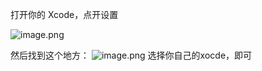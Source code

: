打开你的 Xcode，点开设置

![image.png](https://upload-images.jianshu.io/upload_images/1648908-4ac75c9ac70f8ceb.png?imageMogr2/auto-orient/strip%7CimageView2/2/w/1240)


然后找到这个地方：
![image.png](https://upload-images.jianshu.io/upload_images/1648908-a52b13ebffaccf71.png?imageMogr2/auto-orient/strip%7CimageView2/2/w/1240)
选择你自己的xocde，即可
